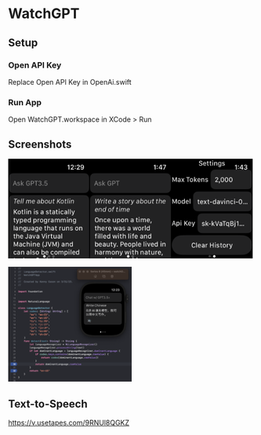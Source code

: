 # WatchGPT

## Setup

### Open API Key

Replace Open API Key in OpenAi.swift

### Run App

Open WatchGPT.workspace in XCode > Run


## Screenshots

<img src="https://github.com/kennycason/watchgpt/blob/main/sceenshots/chatgpt3.5.png?raw=true" width="33%" alt="ChatGPT3.5"/><img src="https://github.com/kennycason/watchgpt/blob/main/sceenshots/short_story01.png?raw=true" width="33%" alt="ChatGPT3.0" /><img src="https://github.com/kennycason/watchgpt/blob/main/sceenshots/settings.png?raw=true" width="33%" alt="Settings"/>

<img src="https://github.com/kennycason/watchgpt/blob/main/sceenshots/texttospeech.png?raw=true" width="50%" alt="Settings"/>

## Text-to-Speech

https://v.usetapes.com/9RNUl8QGKZ
